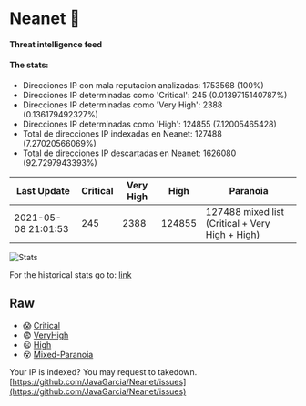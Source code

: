 # Neanet :hocho:
#### Threat intelligence feed
#### The stats:

- Direcciones IP con mala reputacion analizadas: 1753568 (100%)
- Direcciones IP determinadas como 'Critical':  245 (0.0139715140787%)
- Direcciones IP determinadas como 'Very High':  2388 (0.136179492327%)
- Direcciones IP determinadas como 'High':  124855 (7.12005465428)
- Total de direcciones IP indexadas en Neanet:  127488 (7.27020566069%)
- Total de direcciones IP descartadas en Neanet:  1626080 (92.7297943393%)

| Last Update | Critical | Very High | High | Paranoia |
| --- | --- | --- | --- | --- |
| 2021-05-08 21:01:53 | 245 | 2388 | 124855 | 127488 mixed list (Critical + Very High + High)|

![Stats](https://docs.google.com/spreadsheets/d/e/2PACX-1vSnaNMIXVabIpDJjufMlzH7poXnshF3mgd8Is1g9ytUEzVsP5my4Trn8f-xkoLLQ38xpL3HtmUexLo6/pubchart?oid=501124687&format=image)

For the historical stats go to: [link](/stats.csv)
## Raw
- :scream: [Critical](https://raw.githubusercontent.com/JavaGarcia/Neanet/master/blacklists/neanet_critical.txt)
- :fearful: [VeryHigh](https://raw.githubusercontent.com/JavaGarcia/Neanet/master/blacklists/neanet_veryHigh.txtt)
- :frowning: [High](https://raw.githubusercontent.com/JavaGarcia/Neanet/master/blacklists/neanet_high.txt)
- :dizzy_face: [Mixed-Paranoia](https://raw.githubusercontent.com/JavaGarcia/Neanet/master/blacklists/neanet_all.txt)


Your IP is indexed? You may request to takedown. [https://github.com/JavaGarcia/Neanet/issues](https://github.com/JavaGarcia/Neanet/issues)

















































































































































































































































































































































































































































































































































































































































































































































































































































































































































































































































































































































































































































































































































































































































































































































































































































































































































































































































































































































































































































































































































































































































































































































































































































































































































































































































































































































































































































































































































































































































































































































































































































































































































































































































































































































































































































































































































































































































































































































































































































































































































































































































































































































































































































































































































































































































































































































































































































































































































































































































































































































































































































































































































































































































































































































































































































































































































































































































































































































































































































































































































































































































































































































































































